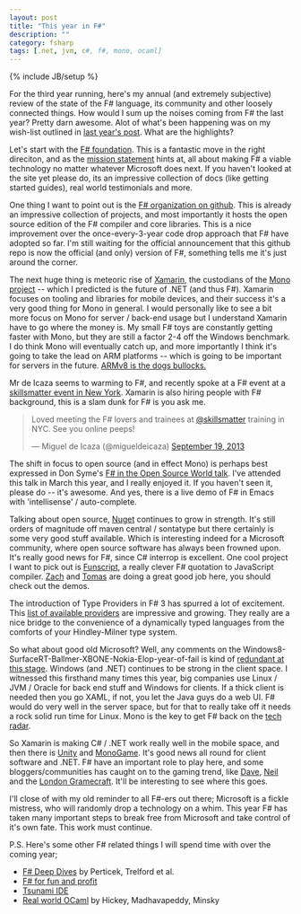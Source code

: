 ```yaml
---
layout: post
title: "This year in F#"
description: ""
category: fsharp
tags: [.net, jvm, c#, f#, mono, ocaml]
---
```

{% include JB/setup %}

For the third year running, here's my annual (and extremely subjective) review of the state of the F# language, its community and other loosely connected things. How would I sum up the noises coming from F# the last year? Pretty darn awesome. Alot of what's been happening was on my wish-list outlined in [last year's post](http://martintrojer.github.io/fsharp/2012/10/24/the-future-of-net-lies-in-mono-the-future-of-f-lies-in-monodevelop/). What are the highlights?

Let's start with the [F# foundation](http://fsharp.org/). This is a fantastic move in the right direciton, and as the [mission statement](http://fsharp.org/foundation.html) hints at, all about making F# a viable technology no matter whatever Microsoft does next. If you haven't looked at the site yet please do, its an impressive collection of docs (like getting started guides), real world testimonials and more.

One thing I want to point out is the [F# organization on github](https://github.com/fsharp/). This is already an impressive collection of projects, and most importantly it hosts the open source edition of the F# compiler and core libraries. This is a nice improvement over the once-every-3-year code drop approach that F# have adopted so far. I'm still waiting for the official announcement that this github repo is now the official (and only) version of F#, something tells me it's just around the corner.

The next huge thing is meteoric rise of [Xamarin](http://xamarin.com/), the custodians of the [Mono project](http://www.mono-project.com/Main_Page) -- which I predicted is the future of .NET (and thus F#). Xamarin focuses on tooling and libraries for mobile devices, and their success it's a very good thing for Mono in general. I would personally like to see a bit more focus on Mono for server / back-end usage but I understand Xamarin have to go where the money is. My small F# toys are constantly getting faster with Mono, but they are still a factor 2-4 off the Windows benchmark. I do think Mono will eventually catch up, and more importantly I think it's going to take the lead on ARM platforms -- which is going to be important for servers in the future. [ARMv8 is the dogs bullocks.](https://twitter.com/migueldeicaza/statuses/382307711213260801)

Mr de Icaza seems to warming to F#, and recently spoke at a F# event at a [skillsmatter event in New York](http://skillsmatter.com/podcast/scala/keynote-4066). Xamarin is also hiring people with F# background, this is a slam dunk for F# is you ask me.

<blockquote class="twitter-tweet"><p>Loved meeting the F# lovers and trainees at <a href="https://twitter.com/skillsmatter">@skillsmatter</a> training in NYC. See you online peeps!</p>&mdash; Miguel de Icaza (@migueldeicaza) <a href="https://twitter.com/migueldeicaza/statuses/380835425176539136">September 19, 2013</a></blockquote>

The shift in focus to open source (and in effect Mono) is perhaps best expressed in Don Syme's [F# in the Open Source World talk](http://skillsmatter.com/podcast/scala/keynote-4011). I've attended this talk in March this year, and I really enjoyed it. If you haven't seen it, please do -- it's awesome. And yes, there is a live demo of F# in Emacs with 'intellisense' / auto-complete.

Talking about open source, [Nuget](http://www.nuget.org/) continues to grow in strength. It's still orders of magnitude off maven central / sontatype but there certainly is some very good stuff available. Which is interesting indeed for a Microsoft community, where open source software has always been frowned upon. It's really good news for F#, since C# interrop is excellent. One cool project I want to pick out is [Funscript](http://funscript.info/), a really clever F# quotation to JavaScript compiler. [Zach](http://zbray.com/) and [Tomas](http://tomasp.net/) are doing a great good job here, you should check out the demos.

The introduction of Type Providers in F# 3 has spurred a lot of excitement. This [list of available providers](http://sergeytihon.wordpress.com/2013/08/05/f-type-providers-news-from-the-battlefields/) are impressive and growing. They really are a nice bridge to the convenience of a dynamically typed languages from the comforts of your Hindley-Milner type system.

So what about good old Microsoft? Well, any comments on the Windows8-SurfaceRT-Ballmer-XBONE-Nokia-Elop-year-of-fail  is kind of [redundant at this stage](http://www.youtube.com/watch?v=xqmj-9XlDzY). Windows (and .NET) continues to be strong in the client space. I witnessed this firsthand many times this year, big companies use Linux / JVM / Oracle for back end stuff and Windows for clients. If a thick client is needed then you go XAML, if not, you let the Java guys do a web UI. F# would do very well in the server space, but for that to really take off it needs a rock solid run time for Linux. Mono is the key to get F# back on the [tech radar](http://www.thoughtworks.com/radar).

So Xamarin is making C# / .NET work really well in the mobile space, and then there is [Unity](http://unity3d.com/) and [MonoGame](http://monogame.net/). It's good news all round for client software and .NET. F# have an important role to play here, and some bloggers/communities has caught on to the gaming trend, like [Dave](http://7sharpnine.com/), [Neil](http://neildanson.wordpress.com/) and the [London Gramecraft](http://skillsmatter.com/event/java-jee/london-gamecraft). It'll be interesting to see where this goes.

I'll close of with my old reminder to all F#-ers out there; Microsoft is a fickle mistress, who will randomly drop a technology on a whim. This year F# has taken many important steps to break free from Microsoft and take control of it's own fate. This work must continue.

P.S. Here's some other F# related things I will spend time with over the coming year;

* [F# Deep Dives](http://www.manning.com/petricek2/) by Perticek, Trelford et al.
* [F# for fun and profit](http://fsharpforfunandprofit.com/)
* [Tsunami IDE](http://tsunami.io/)
* [Real world OCaml](https://realworldocaml.org/) by Hickey, Madhavapeddy, Minsky
